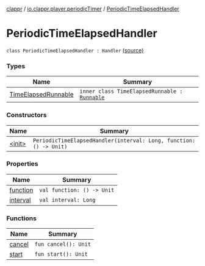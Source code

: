 [clappr](../../index.md) / [io.clappr.player.periodicTimer](../index.md) / [PeriodicTimeElapsedHandler](.)

# PeriodicTimeElapsedHandler

`class PeriodicTimeElapsedHandler : Handler` [(source)](https://github.com/clappr/clappr-android/tree/dev/clappr/src/main/kotlin/io/clappr/player/periodicTimer/PeriodicTimeElapsedHandler.kt#L5)

### Types

| Name | Summary |
|---|---|
| [TimeElapsedRunnable](-time-elapsed-runnable/index.md) | `inner class TimeElapsedRunnable : `[`Runnable`](http://docs.oracle.com/javase/6/docs/api/java/lang/Runnable.html) |

### Constructors

| Name | Summary |
|---|---|
| [&lt;init&gt;](-init-.md) | `PeriodicTimeElapsedHandler(interval: Long, function: () -> Unit)` |

### Properties

| Name | Summary |
|---|---|
| [function](function.md) | `val function: () -> Unit` |
| [interval](interval.md) | `val interval: Long` |

### Functions

| Name | Summary |
|---|---|
| [cancel](cancel.md) | `fun cancel(): Unit` |
| [start](start.md) | `fun start(): Unit` |
